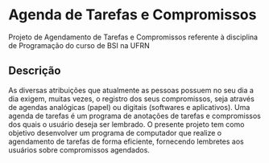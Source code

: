 # Agenda de Tarefas e Compromissos

Projeto de Agendamento de Tarefas e Compromissos referente à disciplina de Programação do curso de BSI na UFRN

## Descrição

As diversas atribuições que atualmente as pessoas possuem no seu dia a dia exigem, muitas vezes, o registro dos seus compromissos, seja através de agendas analógicas (papel) ou digitais (softwares e aplicativos). Uma agenda de tarefas é um programa de anotações de tarefas e compromissos dos quais o usuário deseja ser lembrado. O presente projeto tem como objetivo desenvolver um programa de computador que realize o agendamento de tarefas de forma eficiente, fornecendo lembretes aos usuários sobre compromissos agendados.